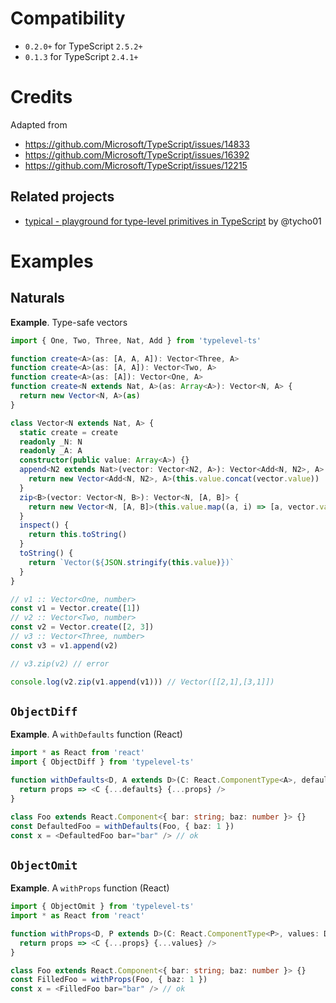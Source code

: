 # Compatibility

- `0.2.0+` for TypeScript `2.5.2+`
- `0.1.3` for TypeScript `2.4.1+`

# Credits

Adapted from

- https://github.com/Microsoft/TypeScript/issues/14833
- https://github.com/Microsoft/TypeScript/issues/16392
- https://github.com/Microsoft/TypeScript/issues/12215

## Related projects

- [typical - playground for type-level primitives in TypeScript](https://github.com/tycho01/typical) by @tycho01

# Examples

## Naturals

**Example**. Type-safe vectors

```ts
import { One, Two, Three, Nat, Add } from 'typelevel-ts'

function create<A>(as: [A, A, A]): Vector<Three, A>
function create<A>(as: [A, A]): Vector<Two, A>
function create<A>(as: [A]): Vector<One, A>
function create<N extends Nat, A>(as: Array<A>): Vector<N, A> {
  return new Vector<N, A>(as)
}

class Vector<N extends Nat, A> {
  static create = create
  readonly _N: N
  readonly _A: A
  constructor(public value: Array<A>) {}
  append<N2 extends Nat>(vector: Vector<N2, A>): Vector<Add<N, N2>, A> {
    return new Vector<Add<N, N2>, A>(this.value.concat(vector.value))
  }
  zip<B>(vector: Vector<N, B>): Vector<N, [A, B]> {
    return new Vector<N, [A, B]>(this.value.map((a, i) => [a, vector.value[i]] as [A, B]))
  }
  inspect() {
    return this.toString()
  }
  toString() {
    return `Vector(${JSON.stringify(this.value)})`
  }
}

// v1 :: Vector<One, number>
const v1 = Vector.create([1])
// v2 :: Vector<Two, number>
const v2 = Vector.create([2, 3])
// v3 :: Vector<Three, number>
const v3 = v1.append(v2)

// v3.zip(v2) // error

console.log(v2.zip(v1.append(v1))) // Vector([[2,1],[3,1]])
```

## `ObjectDiff`

**Example**. A `withDefaults` function (React)

```ts
import * as React from 'react'
import { ObjectDiff } from 'typelevel-ts'

function withDefaults<D, A extends D>(C: React.ComponentType<A>, defaults: D): React.SFC<ObjectDiff<A, D>> {
  return props => <C {...defaults} {...props} />
}

class Foo extends React.Component<{ bar: string; baz: number }> {}
const DefaultedFoo = withDefaults(Foo, { baz: 1 })
const x = <DefaultedFoo bar="bar" /> // ok
```

## `ObjectOmit`

**Example**. A `withProps` function (React)

```ts
import { ObjectOmit } from 'typelevel-ts'
import * as React from 'react'

function withProps<D, P extends D>(C: React.ComponentType<P>, values: D): React.SFC<ObjectOmit<P, keyof D>> {
  return props => <C {...props} {...values} />
}

class Foo extends React.Component<{ bar: string; baz: number }> {}
const FilledFoo = withProps(Foo, { baz: 1 })
const x = <FilledFoo bar="bar" /> // ok
```

